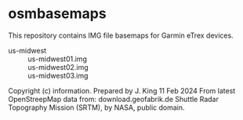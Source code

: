 # osmbasemaps
This repository contains IMG file basemaps for Garmin eTrex devices.

<dl><dt>us-midwest</dt>
  <dd>us-midwest01.img</dd>
  <dd>us-midwest02.img</dd>
  <dd>us-midwest03.img</dd>
  
Copyright (c) information.
Prepared by J. King 11 Feb 2024
From latest OpenStreepMap data from: download.geofabrik.de
Shuttle Radar Topography Mission (SRTM), by NASA, public domain.
